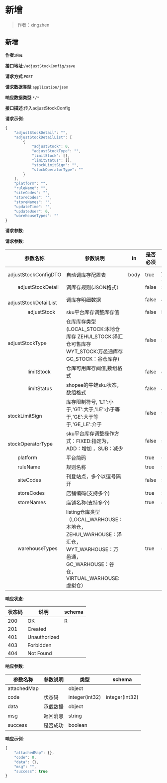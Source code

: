 # 新增

> 作者：xingzhen

## 新增
**作者**:`胡雍`

**接口地址**:`/adjustStockConfig/save`


**请求方式**:`POST`


**请求数据类型**:`application/json`


**响应数据类型**:`*/*`


**接口描述**:传入adjustStockConfig


**请求示例**:


```javascript
{
	"adjustStockDetail": "",
	"adjustStockDetailList": [
		{
			"adjustStock": 0,
			"adjustStockType": "",
			"limitStock": [],
			"limitStatus": [],
			"stockLimitSign": "",
			"stockOperatorType": ""
		}
	],
	"platform": "",
	"ruleName": "",
	"siteCodes": "",
	"storeCodes": "",
	"storeNames": "",
	"updateTime": "",
	"updateUser": 0,
	"warehouseTypes": ""
}
```


**请求参数**:


**请求参数**:


| 参数名称 | 参数说明 | in    | 是否必须 | 数据类型 | schema |
| -------- | -------- | ----- | -------- | -------- | ------ |
|adjustStockConfigDTO|自动调库存配置表|body|true|AdjustStockConfig对象|AdjustStockConfig对象|
|&emsp;&emsp;adjustStockDetail|调库存规则(JSON格式）||false|string||
|&emsp;&emsp;adjustStockDetailList|调库存明细数据||false|array|AdjustStockDetail对象|
|&emsp;&emsp;&emsp;&emsp;adjustStock|sku平台库存调整库存值||false|integer(int32)||
|&emsp;&emsp;&emsp;&emsp;adjustStockType|仓库库存类型(LOCAL_STOCK:本地仓库存 ZEHUI_STOCK:泽汇仓可售库存 WYT_STOCK:万邑通库存 GC_STOCK：谷仓库存)||false|string||
|&emsp;&emsp;&emsp;&emsp;limitStock|仓库可用库存阀值,数组格式||false|array|integer|
|&emsp;&emsp;&emsp;&emsp;limitStatus|shopee的牛蛙sku状态，数组格式||false|array|integer|
|&emsp;&emsp;&emsp;&emsp;stockLimitSign|库存限制符号, 'LT':小于,'GT':大于,'LE':小于等于,'GE':大于等于,'GE_LE':介于||false|string||
|&emsp;&emsp;&emsp;&emsp;stockOperatorType|sku平台库存调整操作方式：FIXED:指定为，ADD：增加 ，SUB：减少||false|string||
|&emsp;&emsp;platform|平台简码||true|string||
|&emsp;&emsp;ruleName|规则名称||true|string||
|&emsp;&emsp;siteCodes|刊登站点，多个以逗号隔开||false|string||
|&emsp;&emsp;storeCodes|店铺编码(支持多个)||true|string||
|&emsp;&emsp;storeNames|店铺名称(支持多个)||true|string||
|&emsp;&emsp;warehouseTypes|listing仓库类型（LOCAL_WARHOUSE：本地仓，ZEHUI_WARHOUSE：泽汇仓，WYT_WARHOUSE：万邑通，GC_WARHOUSE：谷仓，VIRTUAL_WARHOUSE:虚拟仓）||true|string||


**响应状态**:


| 状态码 | 说明 | schema |
| -------- | -------- | ----- | 
|200|OK|R|
|201|Created||
|401|Unauthorized||
|403|Forbidden||
|404|Not Found|||


**响应参数**:


| 参数名称 | 参数说明 | 类型 | schema |
| -------- | -------- | ----- |----- | 
|attachedMap||object||
|code|状态码|integer(int32)|integer(int32)|
|data|承载数据|object||
|msg|返回消息|string||
|success|是否成功|boolean|||


**响应示例**:
```javascript
{
	"attachedMap": {},
	"code": 0,
	"data": {},
	"msg": "",
	"success": true
}
```